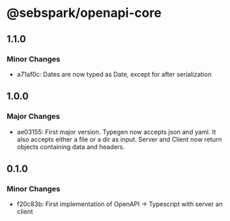 # @sebspark/openapi-core

## 1.1.0

### Minor Changes

- a71af0c: Dates are now typed as Date, except for after serialization

## 1.0.0

### Major Changes

- ae03155: First major version. Typegen now accepts json and yaml. It also accepts either a file or a dir as input. Server and Client now return objects containing data and headers.

## 0.1.0

### Minor Changes

- f20c83b: First implementation of OpenAPI -> Typescript with server an client
